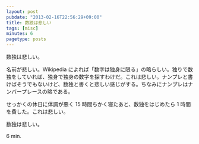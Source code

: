 ```yaml
---
layout: post
pubdate: "2013-02-16T22:56:29+09:00"
title: 数独は悲しい
tags: [misc]
minutes: 6
pagetype: posts
---
```

数独は悲しい。

名前が悲しい。Wikipedia によれば「数字は独身に限る」の略らしい。独りで数独をしていれば、独身で独身の数字を探すわけだ。これは悲しい。ナンプレと書けばそうでもないけど、数独と書くと悲しい感じがする。ちなみにナンプレはナンバープレースの略である。

せっかくの休日に体調が悪く 15 時間ちかく寝たあと、数独をはじめたら 1 時間を費した。これは悲しい。

数独は悲しい。

6 min.
